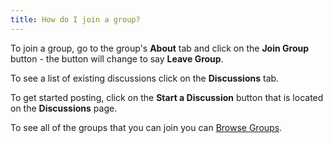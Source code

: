 ```yaml
---
title: How do I join a group?
---
```


To join a group, go to the group's **About** tab and click on the **Join Group** button - the button will change to say **Leave Group**. 

To see a list of existing discussions click on the **Discussions** tab. 

To get started posting, click on the **Start a Discussion** button that is located on the **Discussions** page. 

To see all of the groups that you can join you can [Browse Groups](http://www.codecademy.com/groups). 
